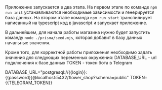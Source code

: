 Приложение запускается в два этапа.
На первом этапе по команде `npm run init` устанавливаются необходимые зависимости и генерируется база данных.
На втором этапе команда `npm run start` транспилирует написанный на typescript код в javascript и запускает приложение.

В дальнейшем, для начала работы магазина нужно будет запустить команду `node ./prisma/seed.mjs`, которая добавит в базу данных начальные значения.

Кроме того, для корректной работы приложения необходимо задать значения для следующих переменных окружения:
DATABASE_URL - url подключения к базе данных
TOKEN - токен бота в Telegram

DATABASE_URL="postgresql://{{login}}:{{password}}@localhost:5432/flower_shop?schema=public"
TOKEN={{TELEGRAM_TOKEN}}